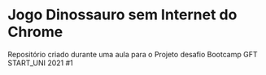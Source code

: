# Jogo Dinossauro sem Internet do Chrome


 Repositório criado durante uma aula para o Projeto desafio Bootcamp GFT START_UNI 2021 #1
